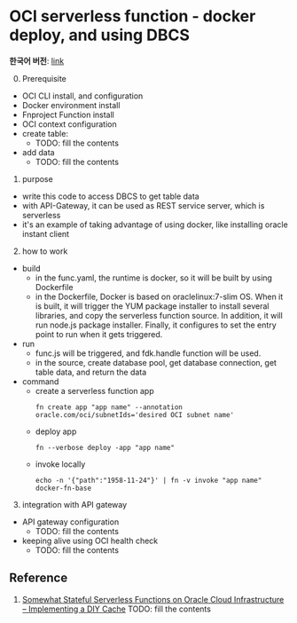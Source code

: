 # OCI serverless function - docker deploy, and using DBCS

**한국어 버전**: [link](https://github.com/joungminko/oci_fn_docker_dbcs/blob/master/README-kor.md)

0. Prerequisite
  - OCI CLI install, and configuration
  - Docker environment install
  - Fnproject Function install
  - OCI context configuration
  - create table: 
    - TODO: fill the contents
  - add data
    - TODO: fill the contents

1. purpose
  - write this code to access DBCS to get table data
  - with API-Gateway, it can be used as REST service server, which is serverless
  - it's an example of taking advantage of using docker, like installing oracle instant client

2. how to work
  - build
    - in the func.yaml, the runtime is docker, so it will be built by using Dockerfile
    - in the Dockerfile, Docker is based on oraclelinux:7-slim OS. When it is built, it will trigger the YUM package installer to install several libraries, and copy the serverless function source. In addition, it will run node.js package installer. Finally, it configures to set the entry point to run when it gets triggered.
  - run
    - func.js will be triggered, and fdk.handle function will be used.
    - in the source, create database pool, get database connection, get table data, and return the data
  - command 
    - create a serverless function app
      ```
      fn create app "app name" --annotation oracle.com/oci/subnetIds='desired OCI subnet name'
      ```
    - deploy app
      ```
      fn --verbose deploy -app "app name"
      ```
    - invoke locally
      ```
      echo -n '{"path":"1958-11-24"}' | fn -v invoke "app name" docker-fn-base
      ```

3. integration with API gateway
  - API gateway configuration
    - TODO: fill the contents
  - keeping alive using OCI health check
    - TODO: fill the contents

## Reference
1. [Somewhat Stateful Serverless Functions on Oracle Cloud Infrastructure – Implementing a DIY Cache](https://technology.amis.nl/2020/01/12/somewhat-stateful-serverless-functions-on-oracle-cloud-infrastructure-implementing-a-diy-cache/)
TODO: fill the contents
